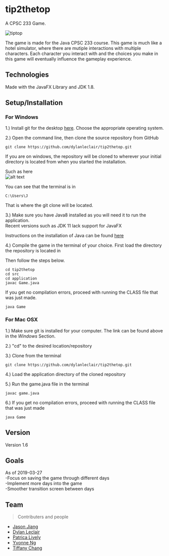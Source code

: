 # tip2thetop

A CPSC 233 Game.

![tiptop](https://user-images.githubusercontent.com/45270659/53685691-4da9f880-3cdb-11e9-9736-464edb5be0cb.gif)

The game is made for the Java CPSC 233 course. This game is much like a hotel simulator, where there are mutiple interactions
with multiple characters. Each character you interact with and the choices you make in this game will eventually influence
the gameplay experience.

## Technologies
Made with the JavaFX Library and JDK 1.8.

## Setup/Installation
### For Windows

1.) Install git for the desktop [here](https://git-scm.com/downloads). Choose the appropriate operating system.

2.) Open the command line, then clone the source repository from GitHub

```
git clone https://github.com/dylanleclair/tip2thetop.git
```

If you are on windows, the repository will be cloned to wherever your initial directory is located from when you started the installation.

Such as here<br/>
![alt text](https://i.gyazo.com/2bbea0d516534f8e15f4eb27b055a2af.png)

You can see that the terminal is in 
```
C:\Users\J
```
That is where the git clone will be located.

3.) Make sure you have Java8 installed as you will need it to run the application.<br/> Recent versions such as JDK 11 lack support
for JavaFX

Instructions on the installation of Java can be found [here](https://www.java.com/en/download/help/download_options.xml)

4.) Compile the game in the terminal of your choice. First load the directory the repository is located in

Then follow the steps below.
```
cd tip2thetop
cd src
cd application
javac Game.java
```

If you get no compilation errors, proceed with running the CLASS file that was just made.

```
java Game
```
### For Mac OSX
1.) Make sure git is installed for your computer. The link can be found above in the *Windows* Section.

2.) "cd" to the desired location/repository

3.) Clone from the terminal

```
git clone https://github.com/dylanleclair/tip2thetop.git
```

4.) Load the application directory of the cloned repository

5.) Run the game.java file in the terminal

```
javac game.java
```

6.) If you get no compilation errors, proceed with running the CLASS file that was just made

```
java Game
```

## Version
Version 1.6

## Goals
As of 2019-03-27 </br>
-Focus on saving the game through different days </br>
-Implement more days into the game </br>
-Smoother transition screen between days </br>

## Team
>Contributers and people

- [Jason Jiang](https://github.com/jjiaang)
- [Dylan Leclair](https://github.com/dylanleclair)
- [Patrica Lively](https://github.com/lively15)
- [Yvonne Ng](https://github.com/ng-yvonne)
- [Tiffany Chang](https://github.com/tiffany-TIFF)
